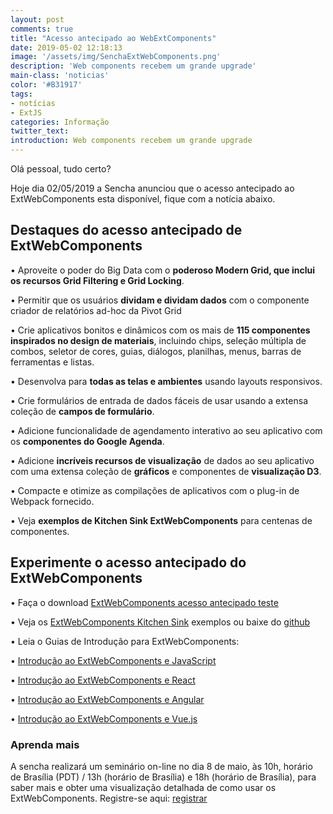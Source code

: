 ```yaml
---
layout: post
comments: true
title: "Acesso antecipado ao WebExtComponents"
date: 2019-05-02 12:18:13
image: '/assets/img/SenchaExtWebComponents.png'
description: 'Web components recebem um grande upgrade'
main-class: 'noticias'
color: '#B31917'
tags:
- notícias
- ExtJS
categories: Informação
twitter_text:
introduction: Web components recebem um grande upgrade
---
```


Olá pessoal, tudo certo?

Hoje dia 02/05/2019 a Sencha anunciou que o acesso antecipado ao ExtWebComponents esta disponível, fique com a notícia abaixo.

##  Destaques do acesso antecipado de ExtWebComponents

 • Aproveite o poder do Big Data com o **poderoso Modern Grid, que inclui os recursos Grid Filtering e Grid Locking**. 
 
 • Permitir que os usuários **dividam e dividam dados** com o componente criador de relatórios ad-hoc da Pivot Grid
 
 • Crie aplicativos bonitos e dinâmicos com os mais de **115 componentes inspirados no design de materiais**, incluindo chips, seleção múltipla de combos, seletor de cores, guias, diálogos, planilhas, menus, barras de ferramentas e listas. 
 
 • Desenvolva para **todas as telas e ambientes** usando layouts responsivos. 
  
 • Crie formulários de entrada de dados fáceis de usar usando a extensa coleção de **campos de formulário**. 
 
 • Adicione funcionalidade de agendamento interativo ao seu aplicativo com os **componentes do Google Agenda**.
 
 • Adicione **incríveis recursos de visualização** de dados ao seu aplicativo com uma extensa coleção de **gráficos** e componentes de **visualização D3**. 
 
 • Compacte e otimize as compilações de aplicativos com o plug-in de Webpack fornecido. 
 
• Veja **exemplos de Kitchen Sink ExtWebComponents** para centenas de componentes.

## Experimente o acesso antecipado do ExtWebComponents

 • Faça o download <a href="https://www.sencha.com/products/extwebcomponents/evaluate/earlyaccess/" target="_blank">ExtWebComponents acesso antecipado teste</a>
 
 • Veja os <a href="https://examples.sencha.com/ExtWebComponents/7.0.0/kitchensink/" target="_blank">ExtWebComponents Kitchen Sink</a> exemplos ou baixe do <a href= "https://github.com/sencha/ext-web-components/tree/ext-components-7.0.x/packages/ext-web-components-kitchensink" target="_blank">github</a>

 • Leia o Guias de Introdução para ExtWebComponents:

 • <a href="https://docs.sencha.com/extwebcomponents/7.0.0/guides/getting_started.html" target="_blank">Introdução ao ExtWebComponents e JavaScript</a>

 • <a href="https://docs.sencha.com/extwebcomponents/7.0.0/guides/getting_started_react.html" target="_blank">Introdução ao ExtWebComponents e React</a>

 • <a href="https://docs.sencha.com/extwebcomponents/7.0.0/guides/getting_started_angular.html" target="_blank">Introdução ao ExtWebComponents e Angular</a>
 
 • <a href="https://docs.sencha.com/extwebcomponents/7.0.0/guides/getting_started_vue.html" target="_blank">Introdução ao ExtWebComponents e Vue.js</a>

### Aprenda mais

A sencha realizará um seminário on-line no dia 8 de maio, às 10h, horário de Brasília (PDT) / 13h (horário de Brasília) e 18h (horário de Brasília), para saber mais e obter uma visualização detalhada de como usar os ExtWebComponents. Registre-se aqui: <a href="https://www.brighttalk.com/webcast/11505/357554" target="_blank">registrar</a>

  
